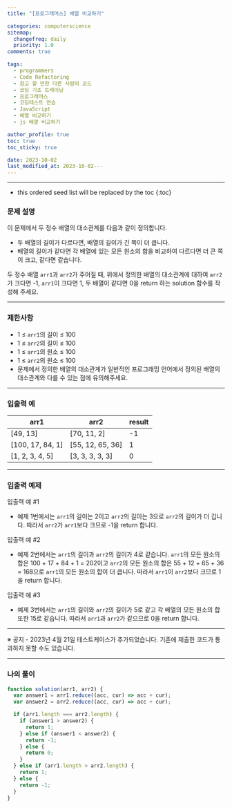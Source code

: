 ```yaml
---
title: "[프로그래머스] 배열 비교하기"

categories: computerscience
sitemap:
  changefreq: daily
  priority: 1.0
comments: true

tags:
  - programmers
  - Code Refactoring
  - 참고 할 만한 다른 사람의 코드
  - 코딩 기초 트레이닝
  - 프로그래머스
  - 코딩테스트 연습
  - JavaScript
  - 배열 비교하기
  - js 배열 비교하기

author_profile: true
toc: true
toc_sticky: true

date: 2023-10-02
last_modified_at: 2023-10-02---
---
```


---

<!-- prettier-ignore -->
* this ordered seed list will be replaced by the toc 
{:toc}

### 문제 설명

이 문제에서 두 정수 배열의 대소관계를 다음과 같이 정의합니다.

- 두 배열의 길이가 다르다면, 배열의 길이가 긴 쪽이 더 큽니다.
- 배열의 길이가 같다면 각 배열에 있는 모든 원소의 합을 비교하여 다르다면 더 큰 쪽이 크고, 같다면 같습니다.

두 정수 배열 `arr1`과 `arr2`가 주어질 때, 위에서 정의한 배열의 대소관계에 대하여 `arr2`가 크다면 -1, `arr1`이 크다면 1, 두 배열이 같다면 0을 return 하는 solution 함수를 작성해 주세요.

---

### 제한사항

- 1 ≤ `arr1`의 길이 ≤ 100
- 1 ≤ `arr2`의 길이 ≤ 100
- 1 ≤ `arr1`의 원소 ≤ 100
- 1 ≤ `arr2`의 원소 ≤ 100
- 문제에서 정의한 배열의 대소관계가 일반적인 프로그래밍 언어에서 정의된 배열의 대소관계와 다를 수 있는 점에 유의해주세요.

---

### 입출력 예

| arr1             | arr2             | result |
| ---------------- | ---------------- | ------ |
| [49, 13]         | [70, 11, 2]      | -1     |
| [100, 17, 84, 1] | [55, 12, 65, 36] | 1      |
| [1, 2, 3, 4, 5]  | [3, 3, 3, 3, 3]  | 0      |

---

### 입출력 예제

입출력 예 #1

- 예제 1번에서는 `arr1`의 길이는 2이고 `arr2`의 길이는 3으로 `arr2`의 길이가 더 깁니다. 따라서 `arr2`가 `arr1`보다 크므로 -1을 return 합니다.

입출력 예 #2

- 예제 2번에서는 `arr1`의 길이과 `arr2`의 길이가 4로 같습니다. `arr1`의 모든 원소의 합은 100 + 17 + 84 + 1 = 202이고 `arr2`의 모든 원소의 합은 55 + 12 + 65 + 36 = 168으로 `arr1`의 모든 원소의 합이 더 큽니다. 따라서 `arr1`이 `arr2`보다 크므로 1을 return 합니다.

입출력 예 #3

- 예제 3번에서는 `arr1`의 길이와 `arr2`의 길이가 5로 같고 각 배열의 모든 원소의 합 또한 15로 같습니다. 따라서 `arr1`과 `arr2`가 같으므로 0을 return 합니다.

---

※ 공지 - 2023년 4월 21일 테스트케이스가 추가되었습니다. 기존에 제출한 코드가 통과하지 못할 수도 있습니다.

---

### 나의 풀이

```jsx
function solution(arr1, arr2) {
  var answer1 = arr1.reduce((acc, cur) => acc + cur);
  var answer2 = arr2.reduce((acc, cur) => acc + cur);

  if (arr1.length === arr2.length) {
    if (answer1 > answer2) {
      return 1;
    } else if (answer1 < answer2) {
      return -1;
    } else {
      return 0;
    }
  } else if (arr1.length > arr2.length) {
    return 1;
  } else {
    return -1;
  }
}
```
